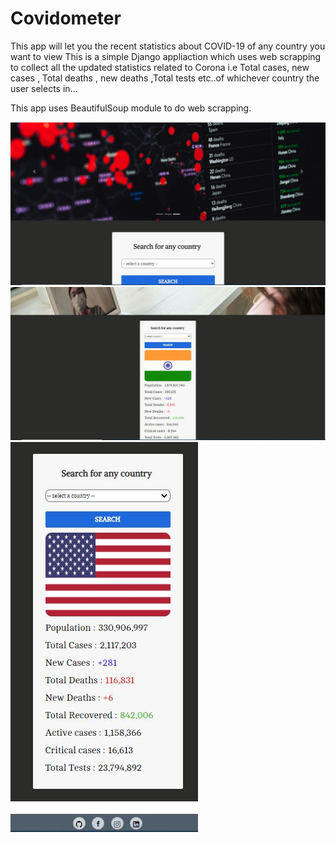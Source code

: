 # Covidometer
This app will let you the recent statistics about COVID-19 of any country you want to view
This is a simple Django appliaction which uses web scrapping to collect all the updated statistics related to Corona 
i.e Total cases, new cases , Total deaths , new deaths ,Total tests etc..of whichever country the user selects in...

This app uses BeautifulSoup module to do web scrapping.

![Image1](demo/img1.JPG)
![Image2](demo/img2.JPG)
![Image3](demo/img3.JPG)
